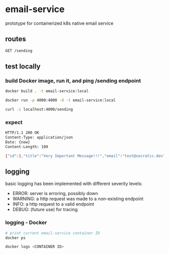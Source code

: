 # email-service

prototype for containerized k8s native email service

## routes

```bash
GET /sending
```

## test locally

### build Docker image, run it, and ping /sending endpoint

```bash
docker build . -t email-service:local

docker run -p 4000:4000 -d -t email-service:local

curl -i localhost:4000/sending
```

### expect

```bash
HTTP/1.1 200 OK
Content-Type: application/json
Date: {now}
Content-Length: 109

{"id":1,"title":"Very Important Message!!!","email":"test@socratic.dev","content":"Lorem ipsum dipsum more"}
```

## logging

basic logging has been implemented with different severity levels:

- ERROR: server is erroring, possibly down
- WARNING: a http request was made to a non-existing endpoint
- INFO: a http request to a valid endpoint
- DEBUG: (future use) for tracing

### logging - Docker

```bash
# print current email-service container ID
docker ps

docker logs <CONTAINER ID>
```